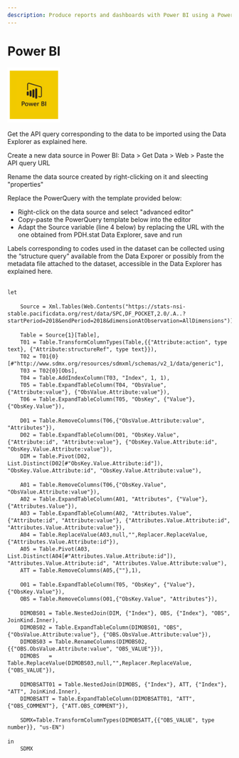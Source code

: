 ```yaml
---
description: Produce reports and dashboards with Power BI using a PowerQuery template
---
```


# Power BI

![](../../.gitbook/assets/image%20%2850%29.png)

Get the API query corresponding to the data to be imported using the Data Explorer as explained here.

Create a new data source in Power BI: Data &gt; Get Data &gt; Web &gt; Paste the API query URL

Rename the data source created by right-clicking on it and sleecting "properties"

Replace the PowerQuery with the template provided below:

* Right-click on the data source and select "advanced editor"
* Copy-paste the PowerQuery template below into the editor
* Adapt the Source variable \(line 4 below\) by replacing the URL with the one obtained from PDH.stat Data Explorer, save and run

Labels corresponding to codes used in the dataset can be collected using the “structure query” available from the Data Exporer or possibly from the metadata file attached to the dataset, accessible in the Data Explorer has explained here.

```text

let

    Source = Xml.Tables(Web.Contents("https://stats-nsi-stable.pacificdata.org/rest/data/SPC,DF_POCKET,2.0/.A..?startPeriod=2018&endPeriod=2018&dimensionAtObservation=AllDimensions")),

    Table = Source{1}[Table],
    T01 = Table.TransformColumnTypes(Table,{{"Attribute:action", type text}, {"Attribute:structureRef", type text}}),
    T02 = T01{0}[#"http://www.sdmx.org/resources/sdmxml/schemas/v2_1/data/generic"],
    T03 = T02{0}[Obs],
    T04 = Table.AddIndexColumn(T03, "Index", 1, 1),
    T05 = Table.ExpandTableColumn(T04, "ObsValue", {"Attribute:value"}, {"ObsValue.Attribute:value"}),
    T06 = Table.ExpandTableColumn(T05, "ObsKey", {"Value"}, {"ObsKey.Value"}),

    D01 = Table.RemoveColumns(T06,{"ObsValue.Attribute:value", "Attributes"}),
    D02 = Table.ExpandTableColumn(D01, "ObsKey.Value", {"Attribute:id", "Attribute:value"}, {"ObsKey.Value.Attribute:id", "ObsKey.Value.Attribute:value"}),
    DIM = Table.Pivot(D02, List.Distinct(D02[#"ObsKey.Value.Attribute:id"]), "ObsKey.Value.Attribute:id", "ObsKey.Value.Attribute:value"),

    A01 = Table.RemoveColumns(T06,{"ObsKey.Value", "ObsValue.Attribute:value"}),
    A02 = Table.ExpandTableColumn(A01, "Attributes", {"Value"}, {"Attributes.Value"}),
    A03 = Table.ExpandTableColumn(A02, "Attributes.Value", {"Attribute:id", "Attribute:value"}, {"Attributes.Value.Attribute:id", "Attributes.Value.Attribute:value"}),
    A04 = Table.ReplaceValue(A03,null,"",Replacer.ReplaceValue,{"Attributes.Value.Attribute:id"}),
    A05 = Table.Pivot(A03, List.Distinct(A04[#"Attributes.Value.Attribute:id"]), "Attributes.Value.Attribute:id", "Attributes.Value.Attribute:value"),
    ATT = Table.RemoveColumns(A05,{""},1),
    
    O01 = Table.ExpandTableColumn(T05, "ObsKey", {"Value"}, {"ObsKey.Value"}),
    OBS = Table.RemoveColumns(O01,{"ObsKey.Value", "Attributes"}),
    
    DIMOBS01 = Table.NestedJoin(DIM, {"Index"}, OBS, {"Index"}, "OBS", JoinKind.Inner),
    DIMOBS02 = Table.ExpandTableColumn(DIMOBS01, "OBS", {"ObsValue.Attribute:value"}, {"OBS.ObsValue.Attribute:value"}),    
    DIMOBS03 = Table.RenameColumns(DIMOBS02,{{"OBS.ObsValue.Attribute:value", "OBS_VALUE"}}),
    DIMOBS   = Table.ReplaceValue(DIMOBS03,null,"",Replacer.ReplaceValue,{"OBS_VALUE"}),
     
    DIMOBSATT01 = Table.NestedJoin(DIMOBS, {"Index"}, ATT, {"Index"}, "ATT", JoinKind.Inner),
    DIMOBSATT = Table.ExpandTableColumn(DIMOBSATT01, "ATT", {"OBS_COMMENT"}, {"ATT.OBS_COMMENT"}),

    SDMX=Table.TransformColumnTypes(DIMOBSATT,{{"OBS_VALUE", type number}}, "us-EN")

in
    SDMX

```

